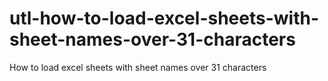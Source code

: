 # utl-how-to-load-excel-sheets-with-sheet-names-over-31-characters
How to load excel sheets with sheet names over 31 characters

